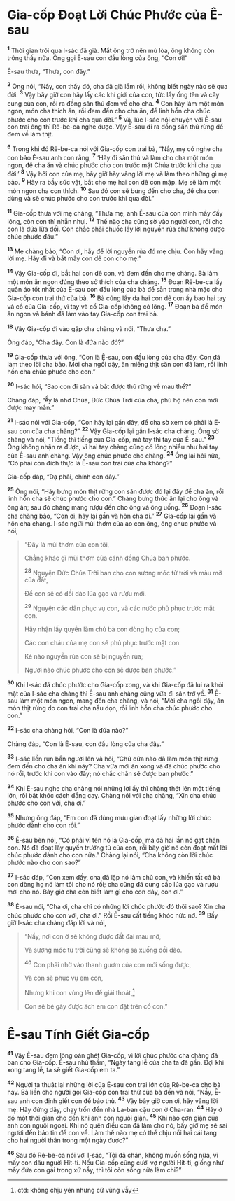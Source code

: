 # Gia-cốp Ðoạt Lời Chúc Phước của Ê-sau

<sup><b>1</b></sup> Thời gian trôi qua I-sác đã già. Mắt ông trở nên mù lòa, ông không còn trông thấy nữa. Ông gọi Ê-sau con đầu lòng của ông, “Con ơi!”

Ê-sau thưa, “Thưa, con đây.”

<sup><b>2</b></sup> Ông nói, “Nầy, con thấy đó, cha đã già lắm rồi, không biết ngày nào sẽ qua đời. <sup><b>3</b></sup> Vậy bây giờ con hãy lấy các khí giới của con, tức lấy ống tên và cây cung của con, rồi ra đồng săn thú đem về cho cha. <sup><b>4</b></sup> Con hãy làm một món ngon, món cha thích ăn, rồi đem đến cho cha ăn, để linh hồn cha chúc phước cho con trước khi cha qua đời.” <sup><b>5</b></sup> Vả, lúc I-sác nói chuyện với Ê-sau con trai ông thì Rê-be-ca nghe được. Vậy Ê-sau đi ra đồng săn thú rừng để đem về làm thịt.

<sup><b>6</b></sup> Trong khi đó Rê-be-ca nói với Gia-cốp con trai bà, “Nầy, mẹ có nghe cha con bảo Ê-sau anh con rằng, <sup><b>7</b></sup> ‘Hãy đi săn thú và làm cho cha một món ngon, để cha ăn và chúc phước cho con trước mặt Chúa trước khi cha qua đời.’ <sup><b>8</b></sup> Vậy hỡi con của mẹ, bây giờ hãy vâng lời mẹ và làm theo những gì mẹ bảo. <sup><b>9</b></sup> Hãy ra bầy súc vật, bắt cho mẹ hai con dê con mập. Mẹ sẽ làm một món ngon cha con thích. <sup><b>10</b></sup> Sau đó con sẽ bưng đến cho cha, để cha con dùng và sẽ chúc phước cho con trước khi qua đời.”

<sup><b>11</b></sup> Gia-cốp thưa với mẹ chàng, “Thưa mẹ, anh Ê-sau của con mình mẩy đầy lông, còn con thì nhẵn nhụi. <sup><b>12</b></sup> Thế nào cha cũng sờ vào người con, rồi cho con là đứa lừa dối. Con chắc phải chuốc lấy lời nguyền rủa chứ không được chúc phước đâu.”

<sup><b>13</b></sup> Mẹ chàng bảo, “Con ơi, hãy để lời nguyền rủa đó mẹ chịu. Con hãy vâng lời mẹ. Hãy đi và bắt mấy con dê con cho mẹ.”

<sup><b>14</b></sup> Vậy Gia-cốp đi, bắt hai con dê con, và đem đến cho mẹ chàng. Bà làm một món ăn ngon đúng theo sở thích của cha chàng. <sup><b>15</b></sup> Ðoạn Rê-be-ca lấy quần áo tốt nhất của Ê-sau con đầu lòng của bà để sẵn trong nhà mặc cho Gia-cốp con trai thứ của bà. <sup><b>16</b></sup> Bà cũng lấy da hai con dê con ấy bao hai tay và cổ của Gia-cốp, vì tay và cổ Gia-cốp không có lông. <sup><b>17</b></sup> Ðoạn bà để món ăn ngon và bánh đã làm vào tay Gia-cốp con trai bà.

<sup><b>18</b></sup> Vậy Gia-cốp đi vào gặp cha chàng và nói, “Thưa cha.”

Ông đáp, “Cha đây. Con là đứa nào đó?”

<sup><b>19</b></sup> Gia-cốp thưa với ông, “Con là Ê-sau, con đầu lòng của cha đây. Con đã làm theo lời cha bảo. Mời cha ngồi dậy, ăn miếng thịt săn con đã làm, rồi linh hồn cha chúc phước cho con.”

<sup><b>20</b></sup> I-sác hỏi, “Sao con đi săn và bắt được thú rừng về mau thế?”

Chàng đáp, “Ấy là nhờ Chúa, Ðức Chúa Trời của cha, phù hộ nên con mới được may mắn.”

<sup><b>21</b></sup> I-sác nói với Gia-cốp, “Con hãy lại gần đây, để cha sờ xem có phải là Ê-sau con của cha chăng?” <sup><b>22</b></sup> Vậy Gia-cốp lại gần I-sác cha chàng. Ông sờ chàng và nói, “Tiếng thì tiếng của Gia-cốp, mà tay thì tay của Ê-sau.” <sup><b>23</b></sup> Ông không nhận ra được, vì hai tay chàng cũng có lông nhiều như hai tay của Ê-sau anh chàng. Vậy ông chúc phước cho chàng. <sup><b>24</b></sup> Ông lại hỏi nữa, “Có phải con đích thực là Ê-sau con trai của cha không?”

Gia-cốp đáp, “Dạ phải, chính con đây.”

<sup><b>25</b></sup> Ông nói, “Hãy bưng món thịt rừng con săn được đó lại đây để cha ăn, rồi linh hồn cha sẽ chúc phước cho con.” Chàng bưng thức ăn lại cho ông và ông ăn; sau đó chàng mang rượu đến cho ông và ông uống. <sup><b>26</b></sup> Ðoạn I-sác cha chàng bảo, “Con ơi, hãy lại gần và hôn cha đi.” <sup><b>27</b></sup> Gia-cốp lại gần và hôn cha chàng. I-sác ngửi mùi thơm của áo con ông, ông chúc phước và nói,

> “Ðây là mùi thơm của con tôi,
>
> Chẳng khác gì mùi thơm của cánh đồng Chúa ban phước.
>
> <sup><b>28</b></sup> Nguyện Ðức Chúa Trời ban cho con sương móc từ trời và màu mỡ của đất,
>
> Ðể con sẽ có dồi dào lúa gạo và rượu mới.
>
> <sup><b>29</b></sup> Nguyện các dân phục vụ con, và các nước phủ phục trước mặt con.
>
> Hãy nhận lấy quyền làm chủ bà con dòng họ của con;
>
> Các con cháu của mẹ con sẽ phủ phục trước mặt con.
>
> Kẻ nào nguyền rủa con sẽ bị nguyền rủa;
>
> Người nào chúc phước cho con sẽ được ban phước.”

<sup><b>30</b></sup> Khi I-sác đã chúc phước cho Gia-cốp xong, và khi Gia-cốp đã lui ra khỏi mặt của I-sác cha chàng thì Ê-sau anh chàng cũng vừa đi săn trở về. <sup><b>31</b></sup> Ê-sau làm một món ngon, mang đến cha chàng, và nói, “Mời cha ngồi dậy, ăn món thịt rừng do con trai cha nấu dọn, rồi linh hồn cha chúc phước cho con.”

<sup><b>32</b></sup> I-sác cha chàng hỏi, “Con là đứa nào?”

Chàng đáp, “Con là Ê-sau, con đầu lòng của cha đây.”

<sup><b>33</b></sup> I-sác liền run bắn người lên và hỏi, “Chứ đứa nào đã làm món thịt rừng đem đến cho cha ăn khi nãy? Cha vừa mới ăn xong và đã chúc phước cho nó rồi, trước khi con vào đây; nó chắc chắn sẽ được ban phước.”

<sup><b>34</b></sup> Khi Ê-sau nghe cha chàng nói những lời ấy thì chàng thét lên một tiếng lớn, rồi bật khóc cách đắng cay. Chàng nói với cha chàng, “Xin cha chúc phước cho con với, cha ơi.”

<sup><b>35</b></sup> Nhưng ông đáp, “Em con đã dùng mưu gian đoạt lấy những lời chúc phước dành cho con rồi.”

<sup><b>36</b></sup> Ê-sau bèn nói, “Có phải vì tên nó là Gia-cốp, mà đã hai lần nó gạt chân con. Nó đã đoạt lấy quyền trưởng tử của con, rồi bây giờ nó còn đoạt mất lời chúc phước dành cho con nữa.” Chàng lại nói, “Cha không còn lời chúc phước nào cho con sao?”

<sup><b>37</b></sup> I-sác đáp, “Con xem đấy, cha đã lập nó làm chủ con, và khiến tất cả bà con dòng họ nó làm tôi cho nó rồi; cha cũng đã cung cấp lúa gạo và rượu mới cho nó. Bây giờ cha còn biết làm gì cho con đây, con ơi.”

<sup><b>38</b></sup> Ê-sau nói, “Cha ơi, cha chỉ có những lời chúc phước đó thôi sao? Xin cha chúc phước cho con với, cha ơi.” Rồi Ê-sau cất tiếng khóc nức nở. <sup><b>39</b></sup> Bấy giờ I-sác cha chàng đáp lời và nói,

> “Nầy, nơi con ở sẽ không được đất đai màu mỡ,
>
> Và sương móc từ trời cũng sẽ không sa xuống dồi dào.
>
> <sup><b>40</b></sup> Con phải nhờ vào thanh gươm của con mới sống được,
>
> Và con sẽ phục vụ em con,
>
> Nhưng khi con vùng lên để giải thoát,[^1-cae6390a-6661-4c5d-98bc-04be9b636896]
>
> Con sẽ bẻ gãy được ách em con đặt trên cổ con.”

# Ê-sau Tính Giết Gia-cốp

<sup><b>41</b></sup> Vậy Ê-sau đem lòng oán ghét Gia-cốp, vì lời chúc phước cha chàng đã ban cho Gia-cốp. Ê-sau nhủ thầm, “Ngày tang lễ của cha ta đã gần. Ðợi khi xong tang lễ, ta sẽ giết Gia-cốp em ta.”

<sup><b>42</b></sup> Người ta thuật lại những lời của Ê-sau con trai lớn của Rê-be-ca cho bà hay. Bà liền cho người gọi Gia-cốp con trai thứ của bà đến và nói, “Nầy, Ê-sau anh con định giết con để báo thù. <sup><b>43</b></sup> Vậy bây giờ con ơi, hãy vâng lời mẹ: Hãy đứng dậy, chạy trốn đến nhà La-ban cậu con ở Cha-ran. <sup><b>44</b></sup> Hãy ở đó một thời gian cho đến khi anh con nguôi giận. <sup><b>45</b></sup> Khi nào cơn giận của anh con nguôi ngoai. Khi nó quên điều con đã làm cho nó, bấy giờ mẹ sẽ sai người đến báo tin để con về. Làm thể nào mẹ có thể chịu nổi hai cái tang cho hai người thân trong một ngày được?”

<sup><b>46</b></sup> Sau đó Rê-be-ca nói với I-sác, “Tôi đã chán, không muốn sống nữa, vì mấy con dâu người Hít-ti. Nếu Gia-cốp cũng cưới vợ người Hít-ti, giống như mấy đứa con gái trong xứ nầy, thì tôi còn sống nữa làm chi?”

[^1-cae6390a-6661-4c5d-98bc-04be9b636896]: ctd: không chịu yên nhưng cứ vùng vẫy
